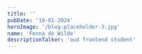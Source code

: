 ```yaml
---
title: ''
pubDate: '19-01-2024'
heroImage: '/blog-placeholder-3.jpg'
name: 'Fenna de Wilde'
descriptionTalker: 'oud frontend student'
---
```


